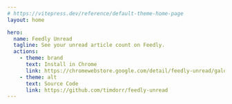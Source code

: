 ```yaml
---
# https://vitepress.dev/reference/default-theme-home-page
layout: home

hero:
  name: Feedly Unread
  tagline: See your unread article count on Feedly.
  actions:
    - theme: brand
      text: Install in Chrome
      link: https://chromewebstore.google.com/detail/feedly-unread/galoemenhjpicpglbfechpddclanflph
    - theme: alt
      text: Source Code
      link: https://github.com/timdorr/feedly-unread
---
```

